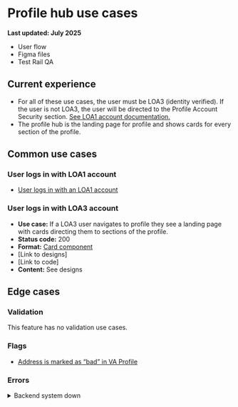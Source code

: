 # Profile hub use cases
**Last updated: July 2025**

- User flow
- Figma files
- Test Rail QA


## Current experience
- For all of these use cases, the user must be LOA3 (identity verified). If the user is not LOA3, the user will be directed to the Profile Account Security section. [See LOA1 account documentation.](https://github.com/department-of-veterans-affairs/va.gov-team/blob/master/products/identity-personalization/profile/use-cases/loa1-user.md)
- The profile hub is the landing page for profile and shows cards for every section of the profile.

 
## Common use cases
### User logs in with LOA1 account
- [User logs in with an LOA1 account](https://github.com/department-of-veterans-affairs/va.gov-team/blob/master/products/identity-personalization/profile/use-cases/loa1-user.md)


### User logs in with LOA3 account

- **Use case:** If a LOA3 user navigates to profile they see a landing page with cards directing them to sections of the profile.
- **Status code:** 200
- **Format:** [Card component](https://design.va.gov/components/card)
- [Link to designs]
- [Link to code]
- **Content:** See designs


## Edge cases
### Validation
This feature has no validation use cases.

### Flags 
- [Address is marked as “bad” in VA Profile](https://github.com/department-of-veterans-affairs/va.gov-team/blob/master/products/identity-personalization/profile/contact-information/use-cases/address-marked-as-bad.md)

### Errors

<details><summary>Backend system down</summary>

- **Use case:** Cannot connect to the back end.
- **Status code:** TBD
- **Format:** [Warning alert component](https://design.va.gov/components/alert/#warning-alert)
- [Link to designs]
- [Link to code]
- **Content:**

H2: This page isn't available right now

We’re sorry. Something went wrong on our end. Refresh this page or try again later.	

</details>
